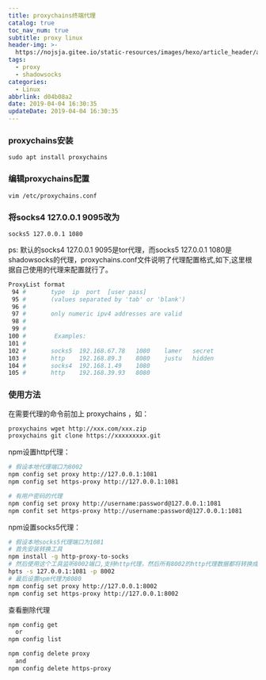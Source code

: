 ```yaml
---
title: proxychains终端代理
catalog: true
toc_nav_num: true
subtitle: proxy linux
header-img: >-
  https://nojsja.gitee.io/static-resources/images/hexo/article_header/article_header.jpg
tags:
  - proxy
  - shadowsocks
categories:
  - Linux
abbrlink: d04b08a2
date: 2019-04-04 16:30:35
updateDate: 2019-04-04 16:30:35
---
```


### proxychains安装  

`sudo apt install proxychains`

### 编辑proxychains配置  

`vim /etc/proxychains.conf`

### 将socks4 127.0.0.1 9095改为  

`socks5 127.0.0.1 1080`

ps: 默认的socks4 127.0.0.1 9095是tor代理，而socks5 127.0.0.1 1080是shadowsocks的代理，proxychains.conf文件说明了代理配置格式,如下,这里根据自己使用的代理来配置就行了。  

```bash
ProxyList format
 94 #       type  ip  port  [user pass]
 95 #       (values separated by 'tab' or 'blank')
 96 #
 97 #       only numeric ipv4 addresses are valid
 98 #
 99 #
100 #        Examples:
101 #
102 #       socks5  192.168.67.78   1080    lamer   secret
103 #       http    192.168.89.3    8080    justu   hidden
104 #       socks4  192.168.1.49    1080
105 #       http    192.168.39.93   8080
```

### 使用方法  
在需要代理的命令前加上 proxychains ，如：
```bash
proxychains wget http://xxx.com/xxx.zip
proxychains git clone https://xxxxxxxxx.git
```
npm设置http代理：
```bash
# 假设本地代理端口为8002
npm config set proxy http://127.0.0.1:1081
npm config set https-proxy http://127.0.0.1:1081

# 有用户密码的代理
npm config set proxy http://username:password@127.0.0.1:1081
npm confit set https-proxy http://username:password@127.0.0.1:1081
```
npm设置socks5代理：
```bash
# 假设本地socks5代理端口为1081
# 首先安装转换工具
npm install -g http-proxy-to-socks
# 然后使用这个工具监听8002端口,支持http代理，然后所有8002的http代理数据都将转换成socks的代理数据发送到1081上
hpts -s 127.0.0.1:1081 -p 8002
# 最后设置npm代理为8080
npm config set proxy http://127.0.0.1:8002
npm config set https-proxy http://127.0.0.1:8002
```

查看删除代理
```bash
npm config get
  or
npm config list

npm config delete proxy
  and
npm config delete https-proxy
```